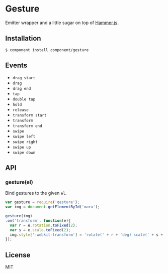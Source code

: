 
# Gesture

  Emitter wrapper and a little sugar on top of [Hammer.js](https://github.com/eightmedia/hammer.js).

## Installation

```
$ component install component/gesture
```

## Events

  - `drag start`
  - `drag`
  - `drag end`
  - `tap`
  - `double tap`
  - `hold`
  - `release`
  - `transform start`
  - `transform`
  - `transform end`
  - `swipe`
  - `swipe left`
  - `swipe right`
  - `swipe up`
  - `swipe down`

## API
  
### gesture(el)

  Bind gestures to the given `el`.

```js
var gesture = require('gesture');
var img = document.getElementById('maru');

gesture(img)
.on('transform', function(e){
  var r = e.rotation.toFixed(2);
  var s = e.scale.toFixed(2);
  img.style['-webkit-transform'] = 'rotate(' + r + 'deg) scale(' + s + ')';
});
```

## License

  MIT